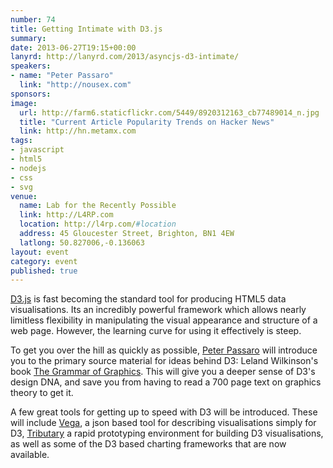 ```yaml
--- 
number: 74
title: Getting Intimate with D3.js
summary: 
date: 2013-06-27T19:15+00:00
lanyrd: http://lanyrd.com/2013/asyncjs-d3-intimate/
speakers:
- name: "Peter Passaro"
  link: "http://nousex.com"
sponsors: 
image:
  url: http://farm6.staticflickr.com/5449/8920312163_cb77489014_n.jpg
  title: "Current Article Popularity Trends on Hacker News"
  link: http://hn.metamx.com
tags:
- javascript
- html5
- nodejs
- css
- svg
venue:
  name: Lab for the Recently Possible
  link: http://L4RP.com
  location: http://l4rp.com/#location
  address: 45 Gloucester Street, Brighton, BN1 4EW
  latlong: 50.827006,-0.136063
layout: event
category: event
published: true
--- 
```


[D3.js][d3] is fast becoming the standard tool for producing HTML5 data visualisations. Its an incredibly powerful framework which allows nearly limitless flexibility in manipulating the visual appearance and structure of a web page. However, the learning curve for using it effectively is steep. 

To get you over the hill as quickly as possible, [Peter Passaro][peter] will introduce you to the primary source material for ideas behind D3: Leland Wilkinson's book [The Grammar of Graphics][gg]. This will give you a deeper sense of D3's design DNA, and save you from having to read a 700 page text on graphics theory to get it.

A few great tools for getting up to speed with D3 will be introduced. These will include [Vega][vega], a json based tool for describing visualisations simply for D3, [Tributary][tributary] a rapid prototyping environment for building D3 visualisations, as well as some of the D3 based charting frameworks that are now available. 

[d3]: http://d3js.prg
[peter]: http://nousex.com
[gg]: http://www.amazon.co.uk/The-Grammar-Graphics-Statistics-Computing/dp/0387245448
[vega]: http://trifacta.github.io/vega/
[tributary]: http://tributary.io/
